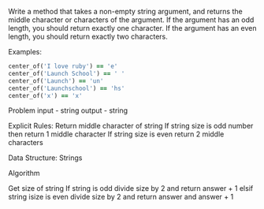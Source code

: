 Write a method that takes a non-empty string argument, and returns the middle character or characters of the argument. If the argument has an odd length, you should return exactly one character. If the argument has an even length, you should return exactly two characters.

Examples:
```ruby
center_of('I love ruby') == 'e'
center_of('Launch School') == ' '
center_of('Launch') == 'un'
center_of('Launchschool') == 'hs'
center_of('x') == 'x'
  ```

  Problem
  input - string
  output - string

  Explicit Rules: 
  Return middle character of string
  If string size is odd number then return 1 middle character
  If string size is even return 2 middle characters

  Data Structure: 
  Strings

  Algorithm

  Get size of string
  If string is odd
    divide size by 2 and return answer + 1
    elsif string isize is even
    divide size by 2 and return answer and answer + 1

    